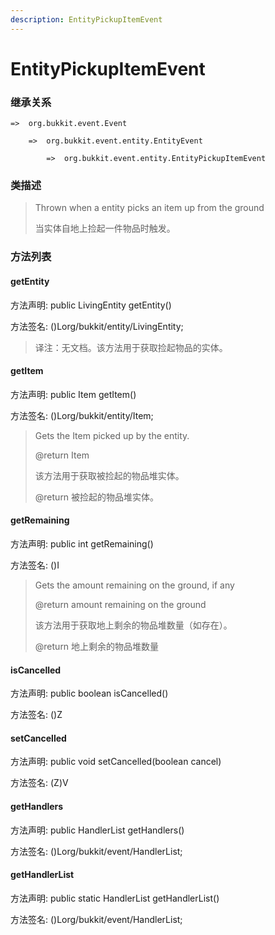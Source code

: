```yaml
---
description: EntityPickupItemEvent
---
```


# EntityPickupItemEvent

### 继承关系

    =>  org.bukkit.event.Event

        =>  org.bukkit.event.entity.EntityEvent

            =>  org.bukkit.event.entity.EntityPickupItemEvent

### 类描述

> Thrown when a entity picks an item up from the ground
>
>
> 
> 当实体自地上捡起一件物品时触发。

### 方法列表

#### getEntity

方法声明: public LivingEntity getEntity()

方法签名: ()Lorg/bukkit/entity/LivingEntity;

> 译注：无文档。该方法用于获取捡起物品的实体。

#### getItem

方法声明: public Item getItem()

方法签名: ()Lorg/bukkit/entity/Item;

> Gets the Item picked up by the entity.
>
> @return Item
>
>
> 
> 该方法用于获取被捡起的物品堆实体。
>
> @return 被捡起的物品堆实体。

#### getRemaining

方法声明: public int getRemaining()

方法签名: ()I

> Gets the amount remaining on the ground, if any
>
> @return amount remaining on the ground
>
>
> 
> 该方法用于获取地上剩余的物品堆数量（如存在）。
>
> @return 地上剩余的物品堆数量

#### isCancelled

方法声明: public boolean isCancelled()

方法签名: ()Z

#### setCancelled

方法声明: public void setCancelled(boolean cancel)

方法签名: (Z)V

#### getHandlers

方法声明: public HandlerList getHandlers()

方法签名: ()Lorg/bukkit/event/HandlerList;

#### getHandlerList

方法声明: public static HandlerList getHandlerList()

方法签名: ()Lorg/bukkit/event/HandlerList;